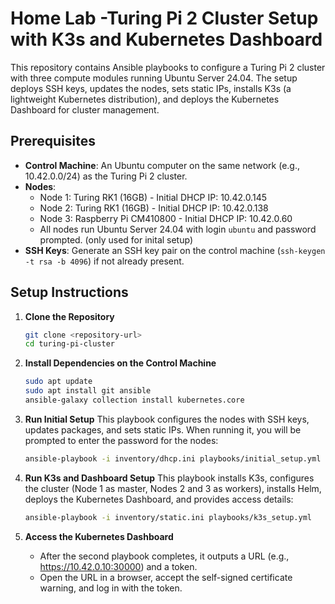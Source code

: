 # Home Lab -Turing Pi 2 Cluster Setup with K3s and Kubernetes Dashboard

This repository contains Ansible playbooks to configure a Turing Pi 2 cluster with three compute modules running Ubuntu Server 24.04. The setup deploys SSH keys, updates the nodes, sets static IPs, installs K3s (a lightweight Kubernetes distribution), and deploys the Kubernetes Dashboard for cluster management.

## Prerequisites

- **Control Machine**: An Ubuntu computer on the same network (e.g., 10.42.0.0/24) as the Turing Pi 2 cluster.
- **Nodes**:
  - Node 1: Turing RK1 (16GB) - Initial DHCP IP: 10.42.0.145
  - Node 2: Turing RK1 (16GB) - Initial DHCP IP: 10.42.0.138
  - Node 3: Raspberry Pi CM410800 - Initial DHCP IP: 10.42.0.60
  - All nodes run Ubuntu Server 24.04 with login `ubuntu` and password prompted. (only used for inital setup)
- **SSH Keys**: Generate an SSH key pair on the control machine (`ssh-keygen -t rsa -b 4096`) if not already present.

## Setup Instructions

1. **Clone the Repository**
   ```bash
   git clone <repository-url>
   cd turing-pi-cluster

2. **Install Dependencies on the Control Machine**
   ```bash
   sudo apt update
   sudo apt install git ansible
   ansible-galaxy collection install kubernetes.core
   ```

3. **Run Initial Setup**
   This playbook configures the nodes with SSH keys, updates packages, and sets static IPs. When running it, you will be prompted to enter the password for the nodes:
   ```bash
   ansible-playbook -i inventory/dhcp.ini playbooks/initial_setup.yml
   ```

4. **Run K3s and Dashboard Setup**
   This playbook installs K3s, configures the cluster (Node 1 as master, Nodes 2 and 3 as workers), installs Helm, deploys the Kubernetes Dashboard, and provides access details:
   ```bash
   ansible-playbook -i inventory/static.ini playbooks/k3s_setup.yml
   ```

5. **Access the Kubernetes Dashboard**
   - After the second playbook completes, it outputs a URL (e.g., https://10.42.0.10:30000) and a token.
   - Open the URL in a browser, accept the self-signed certificate warning, and log in with the token.

